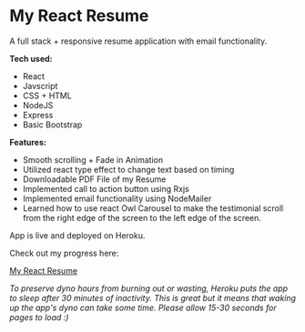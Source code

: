 # My React Resume

A full stack + responsive resume application with email functionality. 

<b>Tech used:</b>

- React
- Javscript
- CSS + HTML
- NodeJS
- Express
- Basic Bootstrap

<b>Features:</b>

- Smooth scrolling + Fade in Animation
- Utilized react type effect to change text based on timing
- Downloadable PDF File of my Resume
- Implemented call to action button using Rxjs
- Implemented email functionality using NodeMailer
- Learned how to use react Owl Carousel to make the testimonial scroll from the right edge of the screen to the left edge of the screen.

App is live and deployed on Heroku.

Check out my progress here:

<a href="https://bit.ly/randyreactresume">My React Resume</a>

<i>To preserve dyno hours from burning out or wasting, Heroku puts the app to sleep after 30 minutes of inactivity. This is great but it means that waking up the app's dyno can take some time. Please allow 15-30 seconds for pages to load :)</i>
